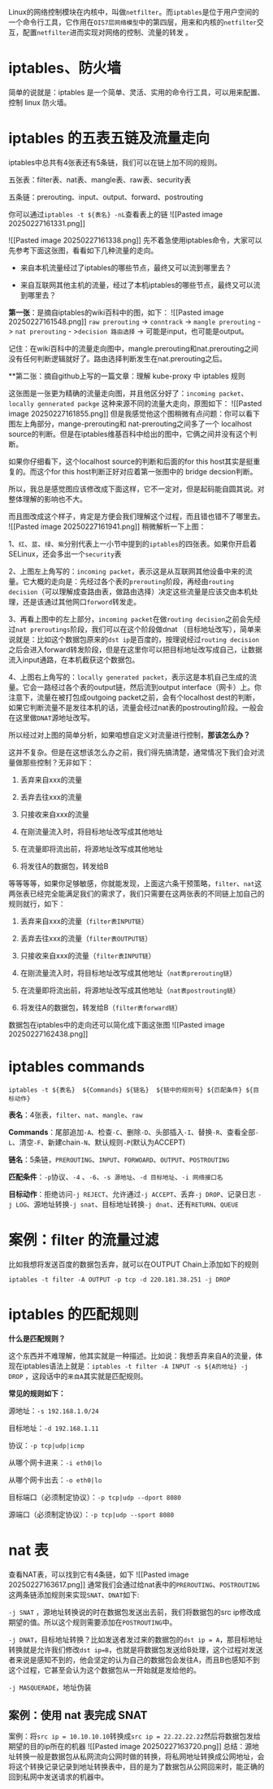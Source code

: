 Linux的网络控制模块在内核中，叫做`netfilter`。而`iptables`是位于用户空间的一个命令行工具，它作用在`OIS7层网络模型`中的第四层，用来和内核的`netfilter`交互，配置`netfilter`进而实现对网络的控制、流量的转发 。

# iptables、防火墙
简单的说就是：iptables 是一个简单、灵活、实用的命令行工具，可以用来配置、控制 linux 防火墙。

# iptables 的五表五链及流量走向
iptables中总共有4张表还有5条链，我们可以在链上加不同的规则。

五张表：filter表、nat表、mangle表、raw表、security表

五条链：prerouting、input、output、forward、postrouting

你可以通过`iptables -t ${表名} -nL`查看表上的链
![[Pasted image 20250227161331.png]]

![[Pasted image 20250227161338.png]]
先不着急使用iptables命令，大家可以先参考下面这张图，看看如下几种流量的走向。

- 来自本机流量经过了iptables的哪些节点，最终又可以流到哪里去？
    
- 来自互联网其他主机的流量，经过了本机iptables的哪些节点，最终又可以流到哪里去？

**第一张**：是摘自iptables的wiki百科中的图，如下：
![[Pasted image 20250227161548.png]]
`raw prerouting` -> `conntrack` -> `mangle prerouting` -> `nat prerouting` - >`decision 路由选择` -> 可能是input，也可能是output。

记住：在wiki百科中的流量走向图中，mangle.prerouting和nat.prerouting之间没有任何判断逻辑就好了。路由选择判断发生在nat.prerouting之后。

**第二张：摘自github上写的一篇文章：理解 kube-proxy 中 iptables 规则

这张图是一张更为精确的流量走向图，并且他区分好了：`incoming packet`、`locally gennerated packge` 这种来源不同的流量大走向，原图如下：
![[Pasted image 20250227161855.png]]
但是我感觉他这个图稍微有点问题：你可以看下图左上角部分，mange-prerouting和 nat-prerouting之间多了一个 localhost source的判断。但是在iptables维基百科中给出的图中，它俩之间并没有这个判断。

如果你仔细看下，这个localhost source的判断和后面的for this host其实是挺重复的。而这个for this host判断正好对应着第一张图中的 bridge decsion判断。

所以，我总是感觉图应该修改成下面这样，它不一定对，但是起码能自圆其说。对整体理解的影响也不大。

而且图改成这个样子，肯定是方便会我们理解这个过程，而且错也错不了哪里去。
![[Pasted image 20250227161941.png]]
稍微解析一下上图：

1、`红`、`蓝`、`绿`、`紫`分别代表上一小节中提到的`iptables`的四张表。如果你开启着SELinux，还会多出一个`security`表

2、上图左上角写的：`incoming packet`，表示这是从互联网其他设备中来的流量。它大概的走向是：先经过各个表的`prerouting`阶段，再经由`routing decision`（可以理解成查路由表，做路由选择）决定这些流量是应该交由本机处理，还是该通过其他网口`forword`转发走。

3、再看上图中的左上部分，`incoming packet`在做`routing decision`之前会先经过`nat preroutings`阶段，我们可以在这个阶段做dnat （目标地址改写），简单来说就是：比如这个数据包原来的`dst ip`是百度的，按理说经过`routing decision`之后会进入forward转发阶段，但是在这里你可以把目标地址改写成自己，让数据流入input通路，在本机截获这个数据包。

4、上图右上角写的：`locally generated packet`，表示这是本机自己生成的流量。它会一路经过各个表的output链，然后流到output interface（网卡）上。你注意下，流量在被打包成outgoing packet之前，会有个localhost dest的判断，如果它判断流量不是发往本机的话，流量会经过nat表的postrouting阶段。一般会在这里做`DNAT`源地址改写。

所以经过对上图的简单分析，如果咱想自定义对流量进行控制，**那该怎么办？**

这并不复杂。但是在这想该怎么办之前，我们得先搞清楚，通常情况下我们会对流量做那些控制？无非如下：

1. 丢弃来自xxx的流量
    
2. 丢弃去往xxx的流量
    
3. 只接收来自xxx的流量
    
4. 在刚流量流入时，将目标地址改写成其他地址
    
5. 在流量即将流出前，将源地址改写成其他地址
    
6. 将发往A的数据包，转发给B
    

等等等等，如果你足够敏感，你就能发现，上面这六条干预策略，`filter`、`nat`这两张表已经完全能满足我们的需求了，我们只需要在这两张表的不同链上加自己的规则就行，如下：

1. 丢弃来自xxx的流量（`filter表INPUT链`）
    
2. 丢弃去往xxx的流量（`filter表OUTPUT链`）
    
3. 只接收来自xxx的流量（`filter表INPUT链`）
    
4. 在刚流量流入时，将目标地址改写成其他地址（`nat表prerouting链`）
    
5. 在流量即将流出前，将源地址改写成其他地址（`nat表postrouting链`）
    
6. 将发往A的数据包，转发给B（`filter表forward链`）

数据包在iptables中的走向还可以简化成下面这张图
![[Pasted image 20250227162438.png]]

# iptables commands
```
iptables -t ${表名}  ${Commands} ${链名}  ${链中的规则号} ${匹配条件} ${目标动作}
```

**表名**：4张表，`filter`、`nat`、`mangle`、`raw`

**Commands**：尾部追加`-A`、检查`-C`、删除`-D`、头部插入`-I`、替换`-R`、查看全部`-L`、清空`-F`、新建chain`-N`、默认规则`-P`(默认为ACCEPT)

**链名**：5条链，`PREROUTING`、`INPUT`、`FORWOARD`、`OUTPUT`、`POSTROUTING`

**匹配条件**：`-p`协议、`-4` 、`-6`、`-s 源地址`、`-d 目标地址`、`-i 网络接口名`

**目标动作**：拒绝访问`-j REJECT`、允许通过`-j ACCEPT`、丢弃`-j DROP`、记录日志 `-j LOG`、源地址转换`-j snat`、目标地址转换`-j dnat`、还有`RETURN`、`QUEUE`



# 案例：filter 的流量过滤
比如我想将发送百度的数据包丢弃，就可以在OUTPUT Chain上添加如下的规则
```
iptables -t filter -A OUTPUT -p tcp -d 220.181.38.251 -j DROP
```

# iptables 的匹配规则
**什么是匹配规则？**

这个东西并不难理解，他其实就是一种描述。比如说：我想丢弃来自A的流量，体现在iptables语法上就是：`iptables -t filter -A INPUT -s ${A的地址} -j DROP` ，这段话中的`来自A`其实就是匹配规则。

**常见的规则如下：**

源地址：`-s 192.168.1.0/24`

目标地址：`-d 192.168.1.11`

协议：`-p tcp|udp|icmp`

从哪个网卡进来：`-i eth0|lo`

从哪个网卡出去：`-o eth0|lo`

目标端口（必须制定协议）：`-p tcp|udp --dport 8080`

源端口（必须制定协议）：`-p tcp|udp --sport 8080`

# nat 表
查看NAT表，可以找到它有4条链，如下
![[Pasted image 20250227163617.png]]
通常我们会通过给nat表中的`PREROUTING`、`POSTROUTING`这两条链添加规则来实现`SNAT`、`DNAT`如下:

`-j SNAT` ，源地址转换说的时在数据包发送出去前，我们将数据包的src ip修改成期望的值。所以这个规则需要添加在`POSTROUTING`中。

`-j DNAT`，目标地址转换？比如发送者发过来的数据包的`dst ip = A`，那目标地址转换就是允许我们修改`dst ip=B`，也就是将数据包发送给B处理，这个过程对发送者来说是感知不到的，他会坚定的认为自己的数据包会发往A，而且B也感知不到这个过程，它甚至会认为这个数据包从一开始就是发给他的。

`-j MASQUERADE`，地址伪装

## 案例：使用 nat 表完成 SNAT
案例：将`src ip = 10.10.10.10`转换成`src ip = 22.22.22.22`然后将数据包发给期望的目的ip所在的机器
![[Pasted image 20250227163720.png]]
总结：源地址转换一般是数据包从私网流向公网时做的转换，将私网地址转换成公网地址，会将这个转换记录记录到地址转换表中，目的是为了数据包从公网回来时，能正确的回到私网中发送请求的机器中。